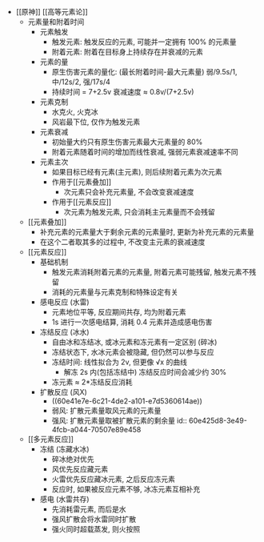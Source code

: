 - [[原神]] [[高等元素论]]
	- 元素量和附着时间
		- 元素触发
			- 触发元素: 触发反应的元素, 可能并一定拥有 100% 的元素量
			- 附着元素: 附着在目标身上持续存在并衰减的元素
		- 元素的量
			- 原生伤害元素的量化: (最长附着时间-最大元素量)
			  弱/9.5s/1, 中/12s/2, 强/17s/4
			- 持续时间 = 7+2.5v
			  衰减速度 ≈ 0.8v/(7+2.5v)
		- 元素克制
			- 水克火, 火克冰
			- 风岩最下位, 仅作为触发元素
		- 元素衰减
			- 初始量大约只有原生伤害元素最大元素量的 80%
			- 附着元素随着时间的增加而线性衰减, 强弱元素衰减速率不同
		- 元素主次
			- 如果目标已经有元素(主元素), 则后续附着元素为次元素
			- 作用于[[元素叠加]]
				- 次元素只会补充元素量, 不会改变衰减速度
			- 作用于[[元素反应]]
				- 次元素为触发元素, 只会消耗主元素量而不会残留
	- [[元素叠加]]
		- 补充元素的元素量大于剩余元素的元素量时, 更新为补充元素的元素量
		- 在这个二者取其多的过程中, 不改变主元素的衰减速度
	- [[元素反应]]
		- 基础机制
			- 触发元素消耗附着元素的元素量, 附着元素可能残留, 触发元素不残留
			- 消耗的元素量与元素克制和特殊设定有关
		- 感电反应 (水雷)
			- 元素地位平等, 反应期间共存, 均为附着元素
			- 1s 进行一次感电结算, 消耗 0.4 元素并造成感电伤害
		- 冻结反应 (冰水)
			- 自由冰和冻结冰, 或冰元素和冻元素有一定区别 (碎冰)
			- 冻结状态下, 水冰元素会被隐藏, 但仍然可以参与反应
			- 冻结时间: 线性拟合为 2v, 但更像 √x 的曲线
				- 解冻 2s 内(包括冻结中) 冻结反应时间会减少约 30%
			- 冻元素 ≈ 2*冻结反应消耗
		- 扩散反应 (风X)
			- ((60e41e7e-6c21-4de2-a101-e7d5360614ae))
			- 弱风: 扩散元素量取风元素的元素量
			- 强风: 扩散元素量取被扩散元素的剩余量
			  id:: 60e425d8-3e49-4fcb-a044-70507e89e458
	- [[多元素反应]]
		- 冻结 (冻藏水冰)
			- 碎冰绝对优先
			- 风优先反应藏元素
			- 火雷优先反应藏冰元素, 之后反应冻元素
			- 反应时, 如果被反应元素不够, 冰冻元素互相补充
		- 感电 (水雷共存)
			- 先消耗雷元素, 而后是水
			- 强风扩散会将水雷同时扩散
			- 强火同时超载蒸发, 则火按照